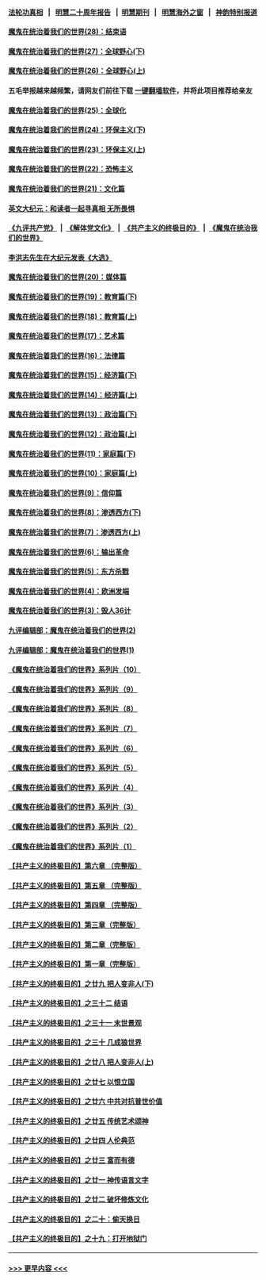 #### [法轮功真相](https://github.com/gfw-breaker/truth/blob/master/README.md?t=0) &nbsp;&nbsp;|&nbsp;&nbsp; [明慧二十周年报告](https://github.com/gfw-breaker/mh-reports/blob/master/README.md?t=0) &nbsp;&nbsp;|&nbsp;&nbsp;[明慧期刊](https://github.com/gfw-breaker/mh-qikan) &nbsp;&nbsp;|&nbsp;&nbsp; [明慧海外之窗](https://github.com/gfw-breaker/mh-news/blob/master/README.md?t=0) &nbsp;&nbsp;|&nbsp;&nbsp; [神韵特别报道](https://github.com/gfw-breaker/mh-news/blob/master/shenyun.md?t=0)
#### [魔鬼在统治着我们的世界(28)：结束语](../pages/nsc422/n10936246.md?t=07141401) 
#### [魔鬼在统治着我们的世界(27)：全球野心(下)](../pages/nsc422/n10928319.md?t=07141401) 
#### [魔鬼在统治着我们的世界(26)：全球野心(上)](../pages/nsc422/n10900318.md?t=07141401) 
#### 五毛举报越来越频繁，请网友们前往下载 [一键翻墙软件](https://github.com/gfw-breaker/ssr-accounts)，并将此项目推荐给亲友
#### [魔鬼在统治着我们的世界(25)：全球化](../pages/nsc422/n10788205.md?t=07141401) 
#### [魔鬼在统治着我们的世界(24)：环保主义(下)](../pages/nsc422/n10695307.md?t=07141401) 
#### [魔鬼在统治着我们的世界(23)：环保主义(上)](../pages/nsc422/n10688613.md?t=07141401) 
#### [魔鬼在统治着我们的世界(22)：恐怖主义](../pages/nsc422/n10614727.md?t=07141401) 
#### [魔鬼在统治着我们的世界(21)：文化篇](../pages/nsc422/n10597706.md?t=07141401) 
#### [英文大纪元：和读者一起寻真相 无所畏惧](../pages/nsc422/n12542027.md?t=07141401) 
#### [《九评共产党》](https://github.com/begood0513/9ping.md/blob/master/README.md) &nbsp;|&nbsp; [《解体党文化》](../../../../jtdwh.md/blob/master/README.md)  &nbsp;|&nbsp; [《共产主义的终极目的》](../../../../gczydzjmd.md/blob/master/README.md) &nbsp;|&nbsp; [《魔鬼在统治我们的世界》](../../../../mgztzwmdsj.md/blob/master/README.md) 
#### [李洪志先生在大纪元发表《大选》](../pages/nsc422/n12534746.md?t=07141401) 
#### [魔鬼在统治着我们的世界(20)：媒体篇](../pages/nsc422/n10586579.md?t=07141401) 
#### [魔鬼在统治着我们的世界(19)：教育篇(下)](../pages/nsc422/n10564808.md?t=07141401) 
#### [魔鬼在统治着我们的世界(18)：教育篇(上)](../pages/nsc422/n10526970.md?t=07141401) 
#### [魔鬼在统治着我们的世界(17)：艺术篇](../pages/nsc422/n10499093.md?t=07141401) 
#### [魔鬼在统治着我们的世界(16)：法律篇](../pages/nsc422/n10485969.md?t=07141401) 
#### [魔鬼在统治着我们的世界(15)：经济篇(下)](../pages/nsc422/n10469975.md?t=07141401) 
#### [魔鬼在统治着我们的世界(14)：经济篇(上)](../pages/nsc422/n10457370.md?t=07141401) 
#### [魔鬼在统治着我们的世界(13)：政治篇(下)](../pages/nsc422/n10448270.md?t=07141401) 
#### [魔鬼在统治着我们的世界(12)：政治篇(上)](../pages/nsc422/n10444576.md?t=07141401) 
#### [魔鬼在统治着我们的世界(11)：家庭篇(下)](../pages/nsc422/n10440961.md?t=07141401) 
#### [魔鬼在统治着我们的世界(10)：家庭篇(上)](../pages/nsc422/n10435448.md?t=07141401) 
#### [魔鬼在统治着我们的世界(9)：信仰篇](../pages/nsc422/n10432159.md?t=07141401) 
#### [魔鬼在统治着我们的世界(8)：渗透西方(下)](../pages/nsc422/n10429603.md?t=07141401) 
#### [魔鬼在统治着我们的世界(7)：渗透西方(上)](../pages/nsc422/n10426013.md?t=07141401) 
#### [魔鬼在统治着我们的世界(6)：输出革命](../pages/nsc422/n10421536.md?t=07141401) 
#### [魔鬼在统治着我们的世界(5)：东方杀戮](../pages/nsc422/n10417707.md?t=07141401) 
#### [魔鬼在统治着我们的世界(4)：欧洲发端](../pages/nsc422/n10414890.md?t=07141401) 
#### [魔鬼在统治着我们的世界(3)：毁人36计](../pages/nsc422/n10411583.md?t=07141401) 
#### [九评编辑部：魔鬼在统治着我们的世界(2)](../pages/nsc422/n10410036.md?t=07141401) 
#### [九评编辑部：魔鬼在统治着我们的世界(1)](../pages/nsc422/n10406825.md?t=07141401) 
#### [《魔鬼在统治着我们的世界》系列片（10）](../pages/nsc422/n12292670.md?t=07141401) 
#### [《魔鬼在统治着我们的世界》系列片（9）](../pages/nsc422/n12290859.md?t=07141401) 
#### [《魔鬼在统治着我们的世界》系列片（8）](../pages/nsc422/n12287445.md?t=07141401) 
#### [《魔鬼在统治着我们的世界》系列片（7）](../pages/nsc422/n12283425.md?t=07141401) 
#### [《魔鬼在统治着我们的世界》系列片（6）](../pages/nsc422/n12282314.md?t=07141401) 
#### [《魔鬼在统治着我们的世界》系列片（5）](../pages/nsc422/n12281419.md?t=07141401) 
#### [《魔鬼在统治着我们的世界》系列片（4）](../pages/nsc422/n12274024.md?t=07141401) 
#### [《魔鬼在统治着我们的世界》系列片（3）](../pages/nsc422/n12271322.md?t=07141401) 
#### [《魔鬼在统治着我们的世界》系列片（2）](../pages/nsc422/n12269049.md?t=07141401) 
#### [《魔鬼在统治着我们的世界》系列片（1）](../pages/nsc422/n12267575.md?t=07141401) 
#### [【共产主义的终极目的】第六章 （完整版）](../pages/nsc422/n11428913.md?t=07141401) 
#### [【共产主义的终极目的】第五章 （完整版）](../pages/nsc422/n11428912.md?t=07141401) 
#### [【共产主义的终极目的】第四章 （完整版）](../pages/nsc422/n11428907.md?t=07141401) 
#### [【共产主义的终极目的】第三章（完整版）](../pages/nsc422/n11428848.md?t=07141401) 
#### [【共产主义的终极目的】第二章（完整版）](../pages/nsc422/n11428831.md?t=07141401) 
#### [【共产主义的终极目的】第一章（完整版）](../pages/nsc422/n11417651.md?t=07141401) 
#### [【共产主义的终极目的】之廿九 把人变非人(下)](../pages/nsc422/n11344140.md?t=07141401) 
#### [【共产主义的终极目的】之三十二 结语](../pages/nsc422/n11360535.md?t=07141401) 
#### [【共产主义的终极目的】之三十一 末世景观](../pages/nsc422/n11351129.md?t=07141401) 
#### [【共产主义的终极目的】之三十 几成狼世界](../pages/nsc422/n11348280.md?t=07141401) 
#### [【共产主义的终极目的】之廿八 把人变非人(上)](../pages/nsc422/n11340492.md?t=07141401) 
#### [【共产主义的终极目的】之廿七 以恨立国](../pages/nsc422/n11336944.md?t=07141401) 
#### [【共产主义的终极目的】之廿六 中共对抗普世价值](../pages/nsc422/n11324785.md?t=07141401) 
#### [【共产主义的终极目的】之廿五 传统艺术颂神](../pages/nsc422/n11296396.md?t=07141401) 
#### [【共产主义的终极目的】之廿四 人伦典范](../pages/nsc422/n11296397.md?t=07141401) 
#### [【共产主义的终极目的】之廿三 富而有德](../pages/nsc422/n11283598.md?t=07141401) 
#### [【共产主义的终极目的】之廿一 神传语言文字](../pages/nsc422/n11263265.md?t=07141401) 
#### [【共产主义的终极目的】之廿二 破坏修炼文化](../pages/nsc422/n11245728.md?t=07141401) 
#### [【共产主义的终极目的】之二十：偷天换日](../pages/nsc422/n11238846.md?t=07141401) 
#### [【共产主义的终极目的】之十九：打开地狱门](../pages/nsc422/n11206376.md?t=07141401) 

----
#### [ >>> 更早内容 <<< ](../indexes/nsc422-earlier.md)
